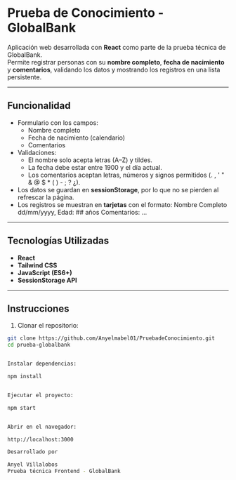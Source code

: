 # Prueba de Conocimiento - GlobalBank

Aplicación web desarrollada con **React** como parte de la prueba técnica de GlobalBank.  
Permite registrar personas con su **nombre completo**, **fecha de nacimiento** y **comentarios**, validando los datos y mostrando los registros en una lista persistente.

---

## Funcionalidad

- Formulario con los campos:
  - Nombre completo  
  - Fecha de nacimiento (calendario)  
  - Comentarios
- Validaciones:
  - El nombre solo acepta letras (A–Z) y tildes.  
  - La fecha debe estar entre 1900 y el día actual.  
  - Los comentarios aceptan letras, números y signos permitidos (. , ' " & @ $ * ( ) - ; ? ¿).  
- Los datos se guardan en **sessionStorage**, por lo que no se pierden al refrescar la página.  
- Los registros se muestran en **tarjetas** con el formato:
Nombre Completo
dd/mm/yyyy, Edad: ## años
Comentarios: ...


---

## Tecnologías Utilizadas

- **React**  
- **Tailwind CSS**  
- **JavaScript (ES6+)**  
- **SessionStorage API**

---

## Instrucciones

1. Clonar el repositorio:
 ```bash
 git clone https://github.com/Anyelmabel01/PruebadeConocimiento.git
 cd prueba-globalbank


Instalar dependencias:

npm install


Ejecutar el proyecto:

npm start


Abrir en el navegador:

http://localhost:3000

Desarrollado por

Anyel Villalobos
Prueba técnica Frontend - GlobalBank
